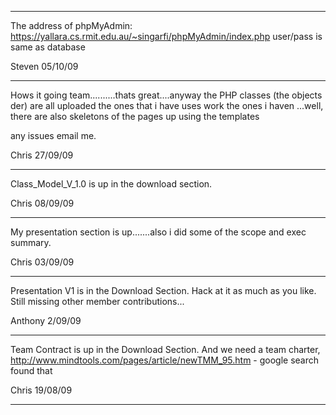 
---


The address of phpMyAdmin: https://yallara.cs.rmit.edu.au/~singarfi/phpMyAdmin/index.php
user/pass is same as database

Steven 05/10/09

---


Hows it going team..........thats great....anyway
the PHP classes (the objects der) are all uploaded the ones that i have uses work
the ones i haven ...well, there are also skeletons of the pages up using the templates

any issues email me.

Chris 27/09/09

---


Class\_Model\_V\_1.0 is up in the download section.

Chris 08/09/09


---


My presentation section is up.......also i did some of the scope and exec summary.

Chris 03/09/09


---


Presentation V1 is in the Download Section. Hack at it as much as you like. Still missing other member contributions...

Anthony 2/09/09


---


Team Contract is up in the Download Section. And we need a team charter,
http://www.mindtools.com/pages/article/newTMM_95.htm - google search found that

Chris 19/08/09


---
